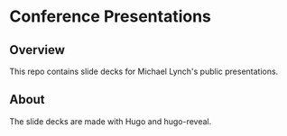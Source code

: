 # Conference Presentations

## Overview

This repo contains slide decks for Michael Lynch's public presentations.

## About

The slide decks are made with Hugo and hugo-reveal.